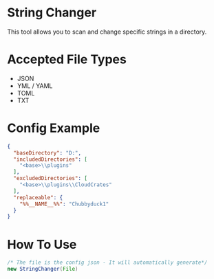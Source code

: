 # String Changer<br>
This tool allows you to scan and change specific strings in a directory.

# Accepted File Types<br>
* JSON
* YML / YAML
* TOML
* TXT

# Config Example<br>
```json
{
  "baseDirectory": "D:",
  "includedDirectories": [
    "<base>\\plugins"
  ],
  "excludedDirectories": [
    "<base>\\plugins\\CloudCrates"
  ],
  "replaceable": {
    "%%__NAME__%%": "Chubbyduck1"
  }
}
```

# How To Use<br>
```java
/* The file is the config json - It will automatically generate*/
new StringChanger(File) 
```
